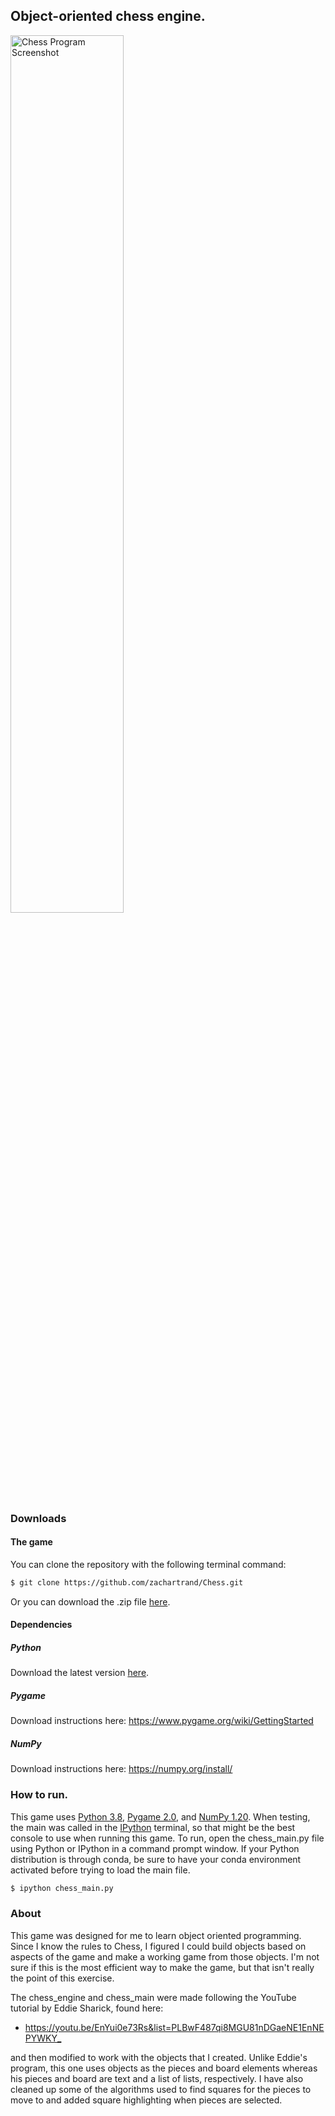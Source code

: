 ## Object-oriented chess engine.

<img src='images/screenshot.png' width='60%' alt='Chess Program Screenshot'>

### Downloads

#### The game

You can clone the repository with the following terminal command:

```bash
$ git clone https://github.com/zachartrand/Chess.git
```

Or you can download the .zip file [here](https://github.com/zachartrand/Chess/archive/refs/heads/main.zip).

#### Dependencies

##### Python

Download the latest version [here](https://www.python.org/downloads/).

##### Pygame

Download instructions here:  <https://www.pygame.org/wiki/GettingStarted>

##### NumPy

Download instructions here: <https://numpy.org/install/>

### How to run.

This game uses [Python 3.8](https://www.python.org/downloads/release/python-3811/),
[Pygame 2.0](https://www.pygame.org/wiki/GettingStarted), and [NumPy 1.20](https://numpy.org/install/).
When testing, the main was called in the [IPython](https://ipython.org/) terminal,
so that might be the best console to use when running this game.
To run, open the chess_main.py file using Python or IPython in a command
prompt window. If your Python distribution is through conda, be sure to
have your conda environment activated before trying to load the main file.

```bash
$ ipython chess_main.py
```

### About
This game was designed for me to learn object oriented programming.  Since I 
know the rules to Chess, I figured I could build objects based on aspects of 
the game and make a working game from those objects.  I'm not sure if this is 
the most efficient way to make the game, but that isn't really the point of 
this exercise.

The chess_engine and chess_main were made following the YouTube tutorial by Eddie 
Sharick, found here:  
    
* <https://youtu.be/EnYui0e73Rs&list=PLBwF487qi8MGU81nDGaeNE1EnNEPYWKY_>
    
and then modified to work with the objects that I created.  Unlike Eddie's program, 
this one uses objects as the pieces and board elements whereas his pieces and board 
are text and a list of lists, respectively. I have also cleaned up some of the 
algorithms used to find squares for the pieces to move to and added square highlighting
when pieces are selected.
